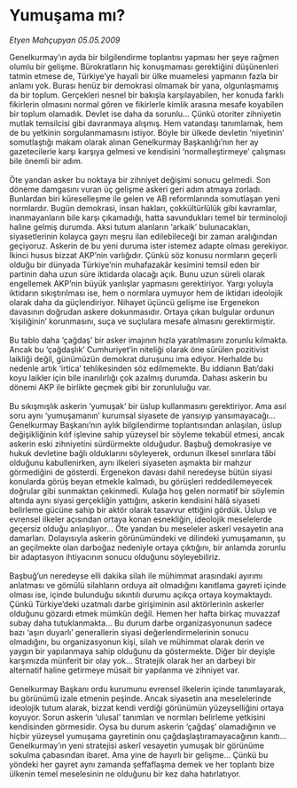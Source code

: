 # Yumuşama mı?

*Etyen Mahçupyan 05.05.2009*

<div class="taraf_structure_2col_1zq">
<div class="margen_n">



 <p>Genelkurmay’ın ayda bir bilgilendirme toplantısı yapması her şeye rağmen olumlu bir gelişme. Bürokratların hiç konuşmaması gerektiğini düşünenleri tatmin etmese de, Türkiye’ye hayali bir ülke muamelesi yapmanın fazla bir anlamı yok. Burası henüz bir demokrasi olmamak bir yana, olgunlaşmamış da bir toplum. Gerçekleri nesnel bir bakışla karşılayabilen, her konuda farklı fikirlerin olmasını normal gören ve fikirlerle kimlik arasına mesafe koyabilen bir toplum olamadık. Devlet ise daha da sorunlu... Çünkü otoriter zihniyetin mutlak temsilcisi gibi davranmaya alışmış. Hem vatandaşı tanımlamak, hem de bu yetkinin sorgulanmamasını istiyor. Böyle bir ülkede devletin ‘niyetinin’ somutlaştığı makam olarak alınan Genelkurmay Başkanlığı’nın her ay gazetecilerle karşı karşıya gelmesi ve kendisini ‘normalleştirmeye’ çalışması bile önemli bir adım. <br/><br/>Öte yandan asker bu noktaya bir zihniyet değişimi sonucu gelmedi. Son döneme damgasını vuran üç gelişme askeri geri adım atmaya zorladı. Bunlardan biri küreselleşme ile gelen ve AB reformlarında somutlaşan yeni normlardır. Bugün demokrasi, insan hakları, çokkültürlülük gibi kavramlar, inanmayanların bile karşı çıkamadığı, hatta savundukları temel bir terminoloji haline gelmiş durumda. Aksi tutum alanların ‘arkaik’ bulunacakları, siyasetlerinin kolayca gayrı meşru ilan edilebileceği bir zaman aralığından geçiyoruz. Askerin de bu yeni duruma ister istemez adapte olması gerekiyor. İkinci husus bizzat AKP’nin varlığıdır. Çünkü söz konusu normların geçerli olduğu bir dünyada Türkiye’nin muhafazakâr kesimini temsil eden bir partinin daha uzun süre iktidarda olacağı açık. Bunu uzun süreli olarak engellemek AKP’nin büyük yanlışlar yapmasını gerektiriyor. Yargı yoluyla iktidarın sıkıştırılması ise, hem o normlara uymuyor hem de iktidarı ideolojik olarak daha da güçlendiriyor. Nihayet üçüncü gelişme ise Ergenekon davasının doğrudan askere dokunmasıdır. Ortaya çıkan bulgular ordunun ‘kişiliğinin’ korunmasını, suça ve suçlulara mesafe almasını gerektirmiştir. <br/><br/>Bu tablo daha ‘çağdaş’ bir asker imajının hızla yaratılmasını zorunlu kılmakta. Ancak bu ‘çağdaşlık’ Cumhuriyet’in niteliği olarak öne sürülen pozitivist laikliği değil, günümüzün demokrat duruşunu ima ediyor. Herhalde bu nedenle artık ‘irtica’ tehlikesinden söz edilmemekte. Bu iddianın Batı’daki koyu laikler için bile inanılırlığı çok azalmış durumda. Dahası askerin bu dönemi AKP ile birlikte geçmek gibi bir zorunluluğu var. <br/><br/>Bu sıkışmışlık askerin ‘yumuşak’ bir üslup kullanmasını gerektiriyor. Ama asıl soru aynı ‘yumuşamanın’ kurumsal siyasete de yansıyıp yansımayacağı... Genelkurmay Başkanı’nın aylık bilgilendirme toplantısından anlaşılan, üslup değişikliğinin kılıf işlevine sahip yüzeysel bir söyleme tekabül etmesi, ancak askerin eski zihniyetini sürdürmekte olduğudur. Başbuğ demokrasiye ve hukuk devletine bağlı olduklarını söyleyerek, ordunun ilkesel sınırlara tâbi olduğunu kabullenirken, aynı ilkeleri siyaseten aşmakta bir mahzur görmediğini de gösterdi. Ergenekon davası dahil neredeyse bütün siyasi konularda görüş beyan etmekle kalmadı, bu görüşleri reddedilemeyecek doğrular gibi sunmaktan çekinmedi. Kulağa hoş gelen normatif bir söylemin altında aynı siyasi gerçekliğin yattığını, askerin kendisini hâlâ siyaseti belirleme gücüne sahip bir aktör olarak tasavvur ettiğini gördük. Üslup ve evrensel ilkeler açısından ortaya konan esnekliğin, ideolojik meselelerde geçersiz olduğu anlaşılıyor... Öte yandan bu meseleler askerî vesayetin ana damarları. Dolayısıyla askerin görünümündeki ve dilindeki yumuşamanın, şu an geçilmekte olan darboğaz nedeniyle ortaya çıktığını, bir anlamda zorunlu bir adaptasyon ihtiyacının sonucu olduğunu söyleyebiliriz. <br/><br/>Başbuğ’un neredeyse elli dakika silah ile mühimmat arasındaki ayırımı anlatması ve gömülü silahların orduya ait olmadığını kanıtlama gayreti içinde olması ise, içinde bulunduğu sıkıntılı durumu açıkça ortaya koymaktaydı. Çünkü Türkiye’deki uzatmalı darbe girişiminin asıl aktörlerinin askerler olduğunu gözardı etmek mümkün değil. Hemen her hafta birkaç muvazzaf subay daha tutuklanmakta... Bu durum darbe organizasyonunun sadece bazı ‘aşırı duyarlı’ generallerin siyasi değerlendirmelerinin sonucu olmadığını, bu organizasyonun kişi, silah ve mühimmat olarak derin ve yaygın bir yapılanmaya sahip olduğunu da göstermekte. Diğer bir deyişle karşımızda münferit bir olay yok... Stratejik olarak her an darbeyi bir alternatif haline getirmeye müsait bir yapılanma ve zihniyet var. <br/><br/>Genelkurmay Başkanı ordu kurumunu evrensel ilkelerin içinde tanımlayarak, bu görünümü izale etmenin peşinde. Ancak siyasetin ana meselelerinde ideolojik tutum alarak, bizzat kendi verdiği görünümün yüzeyselliğini ortaya koyuyor. Sorun askerin ‘ulusal’ tanımları ve normları belirleme yetkisini kendisinden görmesidir. Oysa bu durum askerin ‘çağdaş’ olamadığının ve hiçbir yüzeysel yumuşama gayretinin onu çağdaşlaştıramayacağının kanıtı... Genelkurmay’ın yeni stratejisi askerî vesayetin yumuşak bir görünüme sokulma çabasından ibaret. Ama yine de hayırlı bir gelişme... Çünkü bu yöndeki her gayret aynı zamanda şeffaflaşma demek ve her toplantı bize ülkenin temel meselesinin ne olduğunu bir kez daha hatırlatıyor.</p>

<br/>


<div id="taraf_not">
</div>

</div>


</div>

